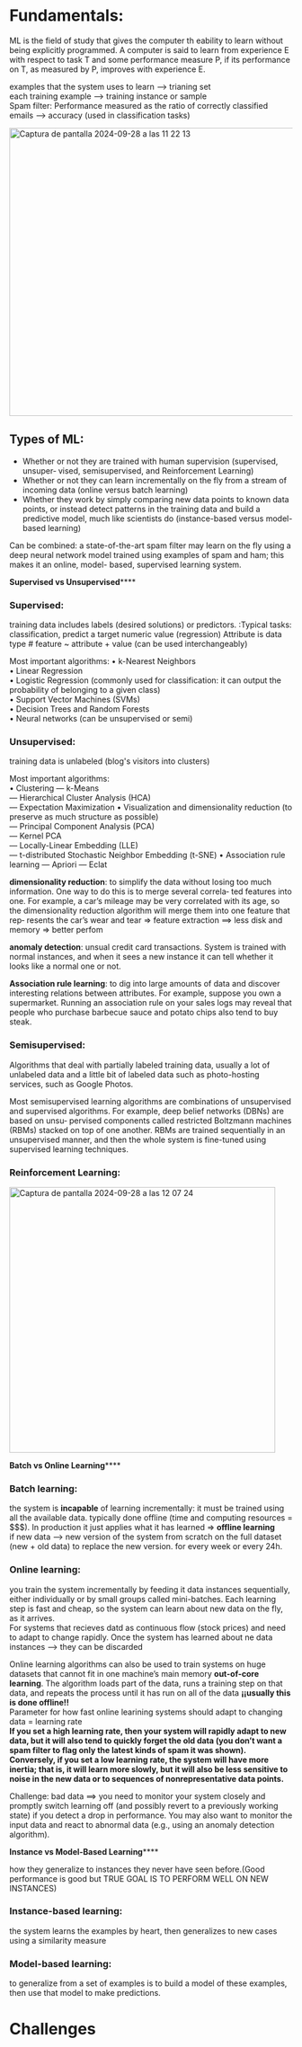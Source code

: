 # Fundamentals:  
ML is the field of study that gives the computer th eability to learn without being explicitly programmed.
A computer is said to learn from experience E with respect to task T and some performance measure P, if its performance on T, as measured by P, improves with experience E.  

examples that the system uses to learn --> trianing set  
each training example --> training instance or sample  
Spam filter: Performance measured as the ratio of correctly classified emails --> accuracy (used in classification tasks) 

<img width="513" alt="Captura de pantalla 2024-09-28 a las 11 22 13" src="https://github.com/user-attachments/assets/889a1e93-583d-4c27-a77c-fcc0babab0ae">

## Types of ML: 
* Whether or not they are trained with human supervision (supervised, unsuper‐ vised, semisupervised, and Reinforcement Learning) 
* Whether or not they can learn incrementally on the fly from a stream of incoming data (online versus batch learning) 
*  Whether they work by simply comparing new data points to known data points, or instead detect patterns in the training data and build a predictive model, much like scientists do (instance-based versus model-based learning) 

Can be combined: a state-of-the-art spam filter may learn on the fly using a deep neural network model trained using examples of spam and ham; this makes it an online, model- based, supervised learning system.

******************************************Supervised vs Unsupervised**********************************************
### Supervised: 
training data includes labels (desired solutions) or predictors.
:Typical tasks: classification, predict a target numeric value (regression)
Attribute is data type # feature ~ attribute + value (can be used interchangeably)

Most important algorithms:
• k-Nearest Neighbors  
• Linear Regression  
• Logistic Regression (commonly used for classification: it can output the probability of belonging to a given class)  
• Support Vector Machines (SVMs)  
• Decision Trees and Random Forests  
• Neural networks (can be unsupervised or semi)  

### Unsupervised:  
training data is unlabeled (blog's visitors into clusters)  

Most important algorithms:  
• Clustering
  — k-Means  
  — Hierarchical Cluster Analysis (HCA)  
  — Expectation Maximization
• Visualization and dimensionality reduction (to preserve as much structure as possible)  
  — Principal Component Analysis (PCA)  
  — Kernel PCA  
  — Locally-Linear Embedding (LLE)  
  — t-distributed Stochastic Neighbor Embedding (t-SNE)
• Association rule learning
  — Apriori 
  — Eclat

**dimensionality reduction**: to simplify the data without losing too much information. One way to do this is to merge several correla‐ ted features into one. For example, a car’s mileage may be very correlated with its age, so the dimensionality reduction algorithm will merge them into one feature that rep‐ resents the car’s wear and tear =>  feature extraction ==> less disk and memory => better perfom

**anomaly detection**: unsual credit card transactions. System is trained with normal instances, and when it sees a new instance it can tell whether it looks like a normal one or not.  

**Association rule learning**: to dig into large amounts of data and discover interesting relations between attributes. For example, suppose you own a supermarket. Running an association rule on your sales logs may reveal that people who purchase barbecue sauce and potato chips also tend to buy steak.

### Semisupervised:  
Algorithms that deal with partially labeled training data, usually a lot of unlabeled data and a little bit of labeled data such as photo-hosting services, such as Google Photos.  

Most semisupervised learning algorithms are combinations of unsupervised and supervised algorithms. For example, deep belief networks (DBNs) are based on unsu‐ pervised components called restricted Boltzmann machines (RBMs) stacked on top of one another. RBMs are trained sequentially in an unsupervised manner, and then the whole system is fine-tuned using supervised learning techniques.  

### Reinforcement Learning:
<img width="473" alt="Captura de pantalla 2024-09-28 a las 12 07 24" src="https://github.com/user-attachments/assets/82f837b3-4a11-4f24-8be5-9f352be8ac90">  

******************************************Batch vs Online Learning**********************************************
### Batch learning:  
the system is **incapable** of learning incrementally: it must be trained using all the available data. typically done offline (time and computing resources = $$$). In production it just applies what it has learned => __offline learning__  
if new data --> new version of the system from scratch on the full dataset (new + old data) to replace the new version.
for every week or every 24h.  

### Online learning:
you train the system incrementally by feeding it data instances sequentially, either individually or by small groups called mini-batches. Each learning step is fast and cheap, so the system can learn about new data on the fly, as it arrives.  
For systems that recieves datd as continuous flow (stock prices) and need to adapt to change rapidly. Once the system has learned about ne data instances --> they can be discarded  

Online learning algorithms can also be used to train systems on huge datasets that cannot fit in one machine’s main memory **out-of-core learning**. The algorithm loads part of the data, runs a training step on that data, and repeats the process until it has run on all of the data **¡¡usually this is done offline!!**  
Parameter for how fast online learining systems should adapt to changing data = learning rate  
__If you set a high learning rate, then your system will rapidly adapt to new data, but it will also tend to quickly forget the old data (you don’t want a spam filter to flag only the latest kinds of spam it was shown). Conversely, if you set a low learning rate, the system will have more inertia; that is, it will learn more slowly, but it will also be less sensitive to noise in the new data or to sequences of nonrepresentative data points.__  

Challenge: bad data ==> you need to monitor your system closely and promptly switch learning off (and possibly revert to a previously working state) if you detect a drop in performance. You may also want to monitor the input data and react to abnormal data (e.g., using an anomaly detection algorithm).

******************************************Instance vs Model-Based Learning**********************************************  

how they generalize to instances they never have seen before.(Good performance is good but TRUE GOAL IS TO PERFORM WELL ON NEW INSTANCES)  

### Instance-based learning:
the system learns the examples by heart, then generalizes to new cases using a similarity measure

### Model-based learning:  
to generalize from a set of examples is to build a model of these examples, then use that model to make predictions.  

# Challenges  












